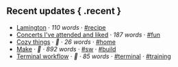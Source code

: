 ## Recent updates { .recent }

* [Lamington](./notes/recipe-lamington.md) · *110 words* · [#recipe](../tags/tag_recipe.md)
* [Concerts I've attended and liked](./notes/concerts.md) · *187 words* · [#fun](../tags/tag_fun.md)
* [Cozy things](./notes/comfy.md) · *🌱 · 26 words* · [#home](../tags/tag_home.md)
* [Make](./notes/make.md) · *🌿 · 892 words* · [#sw](../tags/tag_sw.md) · [#build](../tags/tag_build.md)
* [Terminal workflow](./notes/terminal-workflow.md) · *🌱 · 85 words* · [#terminal](../tags/tag_terminal.md) · [#training](../tags/tag_training.md)
